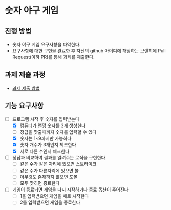 # 숫자 야구 게임
## 진행 방법
* 숫자 야구 게임 요구사항을 파악한다.
* 요구사항에 대한 구현을 완료한 후 자신의 github 아이디에 해당하는 브랜치에 Pull Request(이하 PR)를 통해 과제를 제출한다.

## 과제 제출 과정
* [과제 제출 방법](https://github.com/next-step/nextstep-docs/tree/master/precourse)


## 기능 요구사항

- [ ]  프로그램 시작 후 숫자를 입력받는다
    - [x]  컴퓨터가 랜덤 숫자를 3개 생성한다
    - [ ]  정답을 맞출때까지 숫자를 입력할 수 있다
    - [x]  숫자는 1~9까지만 가능하다
    - [x]  숫자 개수가 3개인지 체크한다
    - [x]  서로 다른 수인지 체크한다
    
- [ ]  정답과 비교하여 결과를 알려주는 로직을 구현한다
    - [ ]  같은 수가 같은 자리에 있으면 스트라이크
    - [ ]  같은 수가 다른자리에 있으면 볼
    - [ ]  아무것도 존재하지 않으면 포볼
    - [ ]  모두 맞히면 종료한다
    
- [ ]  게임이 종료되면 게임을 다시 시작하거나 종료 옵션이 주어진다
    - [ ]  1을 입력받으면 게임을 새로 시작한다
    - [ ]  2를 입력받으면 게임을 종료한다
